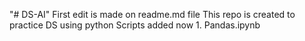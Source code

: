 "# DS-AI" 
First edit is made on readme.md file 
This repo is created to practice DS using python 
Scripts added now 1. Pandas.ipynb
